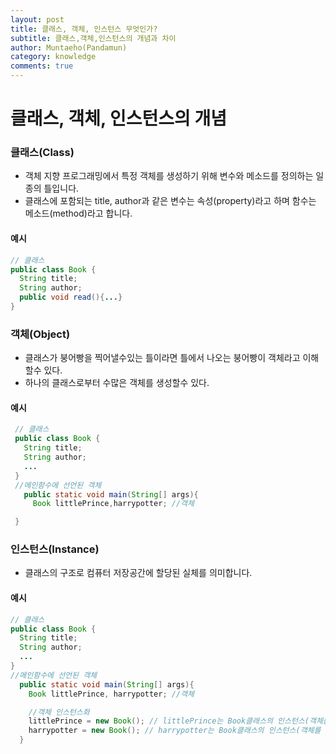 ```yaml
---
layout: post
title: 클래스, 객체, 인스턴스 무엇인가?
subtitle: 클래스,객체,인스턴스의 개념과 차이
author: Muntaeho(Pandamun)
category: knowledge
comments: true
---
```


# 클래스, 객체, 인스턴스의 개념

### 클래스(Class)
 - 객체 지향 프로그래밍에서 특정 객체를 생성하기 위해 변수와 메소드를 정의하는 일종의 틀입니다.
 - 클래스에 포함되는 title, author과 같은 변수는 속성(property)라고 하며 함수는 메소드(method)라고 합니다.

#### 예시

~~~java
// 클래스
public class Book {
  String title;
  String author;
  public void read(){...}
}
~~~


### 객체(Object)
 - 클래스가 붕어빵을 찍어낼수있는 틀이라면 틀에서 나오는 붕어빵이 객체라고 이해할수 있다.
 - 하나의 클래스로부터 수많은 객체를 생성할수 있다.

#### 예시

~~~java
 // 클래스
 public class Book {
   String title;
   String author;
   ...
 }
 //메인함수에 선언된 객체
   public static void main(String[] args){
     Book littlePrince,harrypotter; //객체

 }
~~~

### 인스턴스(Instance)
 - 클래스의 구조로 컴퓨터 저장공간에 할당된 실체를 의미합니다.

#### 예시

 ~~~java
 // 클래스
 public class Book {
   String title;
   String author;
   ...
 }
 //메인함수에 선언된 객체
   public static void main(String[] args){
     Book littlePrince, harrypotter; //객체

     //객체 인스턴스화
     littlePrince = new Book(); // littlePrince는 Book클래스의 인스턴스(객체를 메모리에 할당)
     harrypotter = new Book(); // harrypotter는 Book클래스의 인스턴스(객체를 메모리에 할당)
   }
 ~~~
